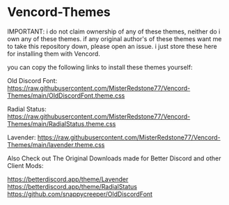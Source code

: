 # Vencord-Themes
IMPORTANT: i do not claim ownership of any of these themes, neither do i own any of these themes. if any original author's of these themes want me to take this repository down, please open an issue. i just store these here for installing them with Vencord.

you can copy the following links to install these themes yourself:

Old Discord Font:
https://raw.githubusercontent.com/MisterRedstone77/Vencord-Themes/main/OldDiscordFont.theme.css

Radial Status:
https://raw.githubusercontent.com/MisterRedstone77/Vencord-Themes/main/RadialStatus.theme.css

Lavender:
https://raw.githubusercontent.com/MisterRedstone77/Vencord-Themes/main/lavender.theme.css

Also Check out The Original Downloads made for Better Discord and other Client Mods:

https://betterdiscord.app/theme/Lavender
https://betterdiscord.app/theme/RadialStatus
https://github.com/snappycreeper/OldDiscordFont
